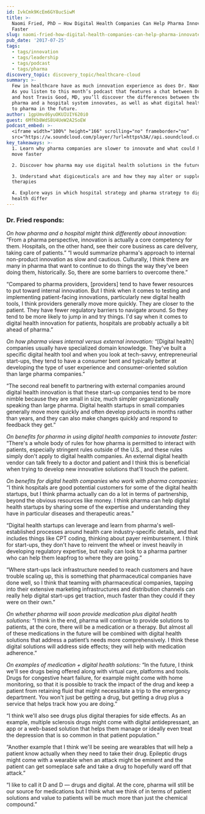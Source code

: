 ```yaml
---
id: IvkCmk9KcEm6GY8ucSiwM
title: >-
  Naomi Fried, PhD — How Digital Health Companies Can Help Pharma Innovate
  Faster
slug: naomi-fried-how-digital-health-companies-can-help-pharma-innovate
pub_date: '2017-07-25'
tags:
  - tags/innovation
  - tags/leadership
  - tags/podcast
  - tags/pharma
discovery_topic: discovery_topic/healthcare-cloud
summary: >-
  Few in healthcare have as much innovation experience as does Dr. Naomi Fried.
  As you listen to this month’s podcast that features a chat between Dr. Fried
  and host Travis Good, MD, you’ll discover the differences between the way
  pharma and a hospital system innovates, as well as what digital health may add
  to pharma in the future.
author: 1gpUmvd6yuOKUIUIY620i0
guest: 6MfKb8WdS8U4UeW2A2SoEW
podcast_embed: >-
  <iframe width="100%" height="166" scrolling="no" frameborder="no"
  src="https://w.soundcloud.com/player/?url=https%3A//api.soundcloud.com/tracks/334763150&amp;color=1055ff&amp;auto_play=false&amp;hide_related=true&amp;show_comments=false&amp;show_user=true&amp;show_reposts=false"></iframe>
key_takeaways: >-
  1. Learn why pharma companies are slower to innovate and what could help them
  move faster 

  2. Discover how pharma may use digital health solutions in the future

  3. Understand what digiceuticals are and how they may alter or supplement drug
  therapies

  4. Explore ways in which hospital strategy and pharma strategy to digital
  health differ
---
```

### Dr. Fried responds:

*On how pharma and a hospital might think differently about innovation:* “From a pharma perspective, innovation is actually a core competency for them. Hospitals, on the other hand, see their core business as care delivery, taking care of patients.”
“I would summarize pharma's approach to internal non-product innovation as slow and cautious. Culturally, I think there are many in pharma that want to continue to do things the way they've been doing them, historically. So, there are some barriers to overcome there.”

“Compared to pharma providers, [providers] tend to have fewer resources to put toward internal innovation. But I think when it comes to testing and implementing patient-facing innovations, particularly new digital health tools, I think providers generally move more quickly. They are closer to the patient. They have fewer regulatory barriers to navigate around. So they tend to be more likely to jump in and try things. I'd say when it comes to digital health innovation for patients, hospitals are probably actually a bit ahead of pharma.”

*On how pharma views internal versus external innovation:* “[Digital health] companies usually have specialized domain knowledge. They've built a specific digital health tool and when you look at tech-savvy, entrepreneurial start-ups, they tend to have a consumer bent and typically better at developing the type of user experience and consumer-oriented solution than large pharma companies.”

“The second real benefit to partnering with external companies around digital health innovation is that these start-up companies tend to be more nimble because they are small in size, much simpler organizationally speaking than large pharma. Digital health startups in small companies generally move more quickly and often develop products in months rather than years, and they can also make changes quickly and respond to feedback they get.”

*On benefits for pharma in using digital health companies to innovate faster:* “There's a whole body of rules for how pharma is permitted to interact with patients, especially stringent rules outside of the U.S., and these rules simply don't apply to digital health companies. An external digital health vendor can talk freely to a doctor and patient and I think this is beneficial when trying to develop new innovative solutions that'll touch the patient.

*On benefits for digital health companies who work with pharma companies:* “I think hospitals are good potential customers for some of the digital health startups, but I think pharma actually can do a lot in terms of partnership, beyond the obvious resources like money. I think pharma can help digital health startups by sharing some of the expertise and understanding they have in particular diseases and therapeutic areas.”

“Digital health startups can leverage and learn from pharma's well-established processes around health care industry-specific details, and that includes things like CPT coding, thinking about payer reimbursement. I think for start-ups, they don't have to reinvent the wheel or invest heavily in developing regulatory expertise, but really can look to a pharma partner who can help them leapfrog to where they are going.”

“Where start-ups lack infrastructure needed to reach customers and have trouble scaling up, this is something that pharmaceutical companies have done well, so I think that teaming with pharmaceutical companies, tapping into their extensive marketing infrastructures and distribution channels can really help digital start-ups get traction, much faster than they could if they were on their own.” 

*On whether pharma will soon provide medication plus digital health solutions:* “I think in the end, pharma will continue to provide solutions to patients, at the core, there will be a medication or a therapy. But almost all of these medications in the future will be combined with digital health solutions that address a patient’s needs more comprehensively. I think these digital solutions will address side effects; they will help with medication adherence.”

*On examples of medication + digital health solutions:* “In the future, I think we'll see drugs being offered along with virtual care, platforms and tools. Drugs for congestive heart failure, for example might come with home monitoring, so that it is possible to track the impact of the drug and keep a patient from retaining fluid that might necessitate a trip to the emergency department. You won't just be getting a drug, but getting a drug plus a service that helps track how you are doing.”

“I think we'll also see drugs plus digital therapies for side effects. As an example, multiple sclerosis drugs might come with digital antidepressant, an app or a web-based solution that helps them manage or ideally even treat the depression that is so common in that patient population.”

“Another example that I think we'll be seeing are wearables that will help a patient know actually when they need to take their drug. Epileptic drugs might come with a wearable when an attack might be eminent and the patient can get someplace safe and take a drug to hopefully ward off that attack.”

“I like to call it D and D — drugs and digital. At the core, pharma will still be our source for medications but I think what we think of in terms of patient solutions and value to patients will be much more than just the chemical compound.”
  
